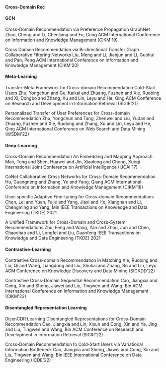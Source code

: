 #### Cross-Domain Rec
#### GCN
Cross-Domain Recommendation via Preference Propagation GraphNet
Zhao, Cheng and Li, Chenliang and Fu, Cong
ACM International Conference on Information and Knowledge Management (CIKM'19)

Cross Domain Recommendation via Bi-directional Transfer Graph Collaborative Filtering Networks
Liu, Meng and Li, Jianjun and Li, Guohui and Pan, Peng
ACM International Conference on Information and Knowledge Management (CIKM'20)

#### Meta-Learning
Transfer-Meta Framework for Cross-domain Recommendation Cold-Start Users
Zhu, Yongchun and Ge, Kaikai and Zhuang, Fuzhen and Xie, Ruobing and Xi, Dongbo and Zhang, Xu and Lin, Leyu and He, Qing
ACM Conference on Research and Development in Information Retrieval (SIGIR'21)

Personalized Transfer of User Preferences for Cross-domain Recommendation
Zhu, Yongchun and Tang, Zhenwei and Liu, Yudan and Zhuang, Fuzhen and Xie, Ruobing and Zhang, Xu and Lin, Leyu and He, Qing
ACM International Conference on Web Search and Data Mining (WSDM'22)

#### Deep-Learning
Cross-Domain Recommendation An Embedding and Mapping Approach
Man, Tong and Shen, Huawei and Jin, Xiaolong and Cheng, Xueqi
International Joint Conference on Artificial Intelligence (IJCAI'17)

CoNet Collaborative Cross Networks for Cross-Domain Recommendation
Hu, Guangneng and Zhang, Yu and Yang, Qiang
ACM International Conference on Information and Knowledge Management (CIKM'18)

User-specific Adaptive Fine-tuning for Cross-domain Recommendations
Chen, Lei and Yuan, Fajie and Yang, Jiaxi and He, Xiangnan and Li, Chengming and Yang, Min
IEEE Transactions on Knowledge and Data Engineering (TKDE) 2021

A Unified Framework for Cross-Domain and Cross-System Recommendations
Zhu, Feng and Wang, Yan and Zhou, Jun and Chen, Chaochao and Li, Longfei and Liu, Guanfeng
IEEE Transactions on Knowledge and Data Engineering (TKDE) 2021

#### Contrastive-Learning
Contrastive Cross-domain Recommendation in Matching
Xie, Ruobing and Liu, Qi and Wang, Liangdong and Liu, Shukai and Zhang, Bo and Lin, Leyu
ACM Conference on Knowledge Discovery and Data Mining (SIGKDD'22)

Contrastive Cross-Domain Sequential Recommendation
Cao, Jiangxia and Cong, Xin and Sheng, Jiawei and Liu, Tingwen and Wang, Bin
ACM International Conference on Information and Knowledge Management (CIKM'22)

#### Disentangled Representation Learning
DisenCDR Learning Disentangled Representations for Cross-Domain Recommendation
Cao, Jiangxia and Lin, Xixun and Cong, Xin and Ya, Jing and Liu, Tingwen and Wang, Bin
ACM Conference on Research and Development in Information Retrieval (SIGIR'22)

Cross-Domain Recommendation to Cold-Start Users via Variational Information Bottleneck
Cao, Jiangxia and Sheng, Jiawei and Cong, Xin and Liu, Tingwen and Wang, Bin
IEEE International Conference on Data Engineering (ICDE'22)
